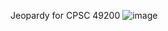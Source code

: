 Jeopardy for CPSC 49200
![image](https://user-images.githubusercontent.com/61240143/208286942-ab178359-c347-41ce-84bc-c612cf296afd.png)
